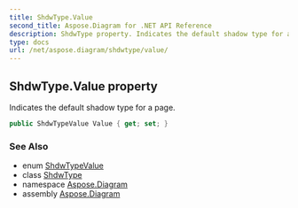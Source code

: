 ```yaml
---
title: ShdwType.Value
second_title: Aspose.Diagram for .NET API Reference
description: ShdwType property. Indicates the default shadow type for a page
type: docs
url: /net/aspose.diagram/shdwtype/value/
---
```

## ShdwType.Value property

Indicates the default shadow type for a page.

```csharp
public ShdwTypeValue Value { get; set; }
```

### See Also

* enum [ShdwTypeValue](../../shdwtypevalue/)
* class [ShdwType](../)
* namespace [Aspose.Diagram](../../shdwtype/)
* assembly [Aspose.Diagram](../../../)


